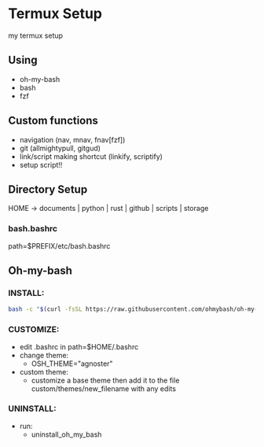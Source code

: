 # Termux Setup
my termux setup

## Using 
* oh-my-bash
* bash
* fzf

## Custom functions
 - navigation (nav, mnav, fnav[fzf])
 - git (allmightypull, gitgud)
 - link/script making shortcut (linkify, scriptify)
 - setup script!!
## Directory Setup
HOME -> documents | python | rust | github | scripts | storage

### bash.bashrc
path=$PREFIX/etc/bash.bashrc

## Oh-my-bash
### INSTALL:
```bash
bash -c "$(curl -fsSL https://raw.githubusercontent.com/ohmybash/oh-my-bash/master/tools/install.sh)" 
```

### CUSTOMIZE: 
* edit .bashrc in path=$HOME/.bashrc
* change theme:
    - OSH_THEME="agnoster"
* custom theme:
    - customize a base theme then add it to the file custom/themes/new_filename with any edits

### UNINSTALL:
* run:
    - uninstall_oh_my_bash
